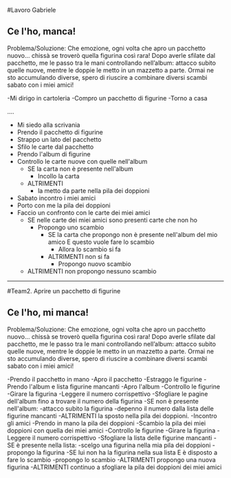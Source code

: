 #Lavoro Gabriele
## Ce l'ho, manca!

Problema/Soluzione: Che emozione, ogni volta che apro un pacchetto nuovo... chissà se troverò quella figurina così rara!
Dopo averle sfilate dal pacchetto, me le passo tra le mani controllando nell’album: attacco subito quelle nuove, mentre le doppie le metto in un mazzetto a parte. Ormai ne sto accumulando diverse, spero di riuscire a combinare diversi scambi sabato con i miei amici! 


-Mi dirigo in cartoleria
-Compro un pacchetto di figurine
-Torno a casa

....

- Mi siedo alla scrivania
- Prendo il pacchetto di figurine
- Strappo un lato del pacchetto
- Sfilo le carte dal pacchetto 
- Prendo l'album di figurine
- Controllo le carte nuove con quelle nell'album
    - SE la carta non è presente nell'album 
        - Incollo la carta
    - ALTRIMENTI
        - la metto da parte nella pila dei doppioni 
- Sabato incontro i miei amici
- Porto con me la pila dei doppioni
- Faccio un confronto con le carte dei miei amici 
    - SE nelle carte dei miei amici sono presenti carte che non ho
        - Propongo uno scambio 
            - SE la carta che propongo non è presente nell'album del mio amico E questo vuole fare lo scambio
                - Allora lo scambio si fa
            - ALTRIMENTI non si fa
                - Propongo nuovo scambio
    - ALTRIMENTI non propongo nessuno scambio




----------------------------------------------------------


#Team2. Aprire un pacchetto di figurine

## Ce l'ho, mi manca!

Problema/Soluzione: Che emozione, ogni volta che apro un pacchetto nuovo... chissà se troverò quella figurina così rara!
Dopo averle sfilate dal pacchetto, me le passo tra le mani controllando nell’album: attacco subito quelle nuove, mentre le doppie le metto in un mazzetto a parte. Ormai ne sto accumulando diverse, spero di riuscire a combinare diversi scambi sabato con i miei amici! 


-Prendo il pacchetto in mano
-Apro il pacchetto
-Estraggo le figurine
-Prendo l'album e lista figurine mancanti
-Apro l'album
-Controllo le figurine
    -Girare la figurina
    -Leggere il numero corrispettivo
    -Sfogliare le pagine dell'album fino a trovare il numero della figurina
        -SE non è presente nell'album:
            -attacco subito la figurina
            -depenno il numero dalla lista delle figurine mancanti
        -ALTRIMENTI la sposto nella pila dei doppioni.
-Incontro gli amici
-Prendo in mano la pila dei doppioni
-Scambio la pila dei miei doppioni con quella dei miei amici
-Controllo le figurine
    -Girare la figurina
    -Leggere il numero corrispettivo
    -Sfogliare la lista delle figurine mancanti
        -SE è presente nella lista:
                -scelgo una figurina nella mia pila dei doppioni
                -propongo la figurina
                -SE lui non ha la figurina nella sua lista E è disposto a fare lo scambio
                    -propongo lo scambio
                -ALTRIMENTI  propongo una nuova figurina
        -ALTRIMENTI continuo a sfogliare la pila dei doppioni dei miei amici




